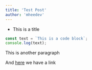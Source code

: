 ```yaml
---
title: 'Test Post'
author: 'mheedev'
---
```


- This is a title

```js
const text = `This is a code block`;
console.log(text);
```

This is another paragraph

And [here](www.google.com) we have a link
